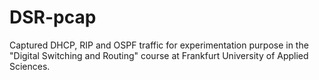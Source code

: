 # DSR-pcap
Captured DHCP, RIP and OSPF traffic for experimentation purpose in the "Digital Switching and Routing" course at Frankfurt University of Applied Sciences.
